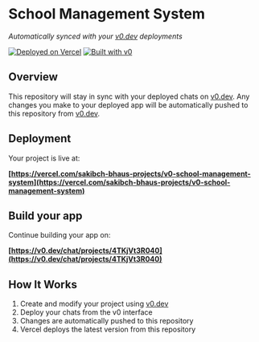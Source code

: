 # School Management System

*Automatically synced with your [v0.dev](https://v0.dev) deployments*

[![Deployed on Vercel](https://img.shields.io/badge/Deployed%20on-Vercel-black?style=for-the-badge&logo=vercel)](https://vercel.com/sakibch-bhaus-projects/v0-school-management-system)
[![Built with v0](https://img.shields.io/badge/Built%20with-v0.dev-black?style=for-the-badge)](https://v0.dev/chat/projects/4TKjVt3R040)

## Overview

This repository will stay in sync with your deployed chats on [v0.dev](https://v0.dev).
Any changes you make to your deployed app will be automatically pushed to this repository from [v0.dev](https://v0.dev).

## Deployment

Your project is live at:

**[https://vercel.com/sakibch-bhaus-projects/v0-school-management-system](https://vercel.com/sakibch-bhaus-projects/v0-school-management-system)**

## Build your app

Continue building your app on:

**[https://v0.dev/chat/projects/4TKjVt3R040](https://v0.dev/chat/projects/4TKjVt3R040)**

## How It Works

1. Create and modify your project using [v0.dev](https://v0.dev)
2. Deploy your chats from the v0 interface
3. Changes are automatically pushed to this repository
4. Vercel deploys the latest version from this repository